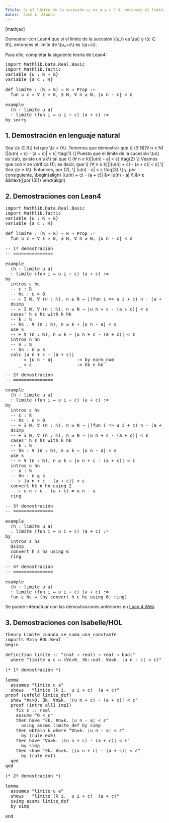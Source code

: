 ```yaml
---
Título: Si el límite de la sucesión uₙ es a y c ∈ ℝ, entonces el límite de uₙ+c es a+c
Autor:  José A. Alonso
---
```


[mathjax]

Demostrar con Lean4 que si el límite de la sucesión \\(uₙ\\) es \\(a\\) y \\(c ∈ ℝ\\), entonces el límite de \\(uₙ+c\\) es \\(a+c\\).

Para ello, completar la siguiente teoría de Lean4:

<pre lang="lean">
import Mathlib.Data.Real.Basic
import Mathlib.Tactic
variable {u : ℕ → ℝ}
variable {a c : ℝ}

def limite : (ℕ → ℝ) → ℝ → Prop :=
  fun u c ↦ ∀ ε > 0, ∃ N, ∀ n ≥ N, |u n - c| < ε

example
  (h : limite u a)
  : limite (fun i ↦ u i + c) (a + c) :=
by sorry
</pre>
<!--more-->

<h2>1. Demostración en lenguaje natural</h2>

Sea \\(ε ∈ ℝ\\) tal que \\(ε > 0\\). Tenemos que demostrar que
\\[ (∃ N)(∀ n ≥ N)[|(u(n) + c) - (a + c)| < ε] \\tag{1} \\]
Puesto que el límite de la sucesión \\(u\\) es \\(a\\), existe un \\(k\\) tal que
\\[ (∀ n ≥ k)[|u(n) - a| < ε] \\tag{2} \\]
Veamos que con k se verifica (1); es decir, que
\\[ (∀ n ≥ k)[|(u(n) + c) - (a + c)| < ε] \\]
Sea \\(n ≥ k\\). Entonces, por (2),
\\[ |u(n) - a| < ε \\tag{3} \\]
y, por consiguiente,
\\begin{align}
   |(u(n) + c) - (a + c)| &= |u(n) - a|   \\\\
                          &< ε            &&\\text{[por (3)]}
\\end{align}

<h2>2. Demostraciones con Lean4</h2>

<pre lang="lean">
import Mathlib.Data.Real.Basic
import Mathlib.Tactic
variable {u : ℕ → ℝ}
variable {a c : ℝ}

def limite : (ℕ → ℝ) → ℝ → Prop :=
  fun u c ↦ ∀ ε > 0, ∃ N, ∀ n ≥ N, |u n - c| < ε

-- 1ª demostración
-- ===============

example
  (h : limite u a)
  : limite (fun i ↦ u i + c) (a + c) :=
by
  intros ε hε
  -- ε : ℝ
  -- hε : ε > 0
  -- ⊢ ∃ N, ∀ (n : ℕ), n ≥ N → |(fun i => u i + c) n - (a + c)| < ε
  dsimp
  -- ⊢ ∃ N, ∀ (n : ℕ), n ≥ N → |u n + c - (a + c)| < ε
  cases' h ε hε with k hk
  -- k : ℕ
  -- hk : ∀ (n : ℕ), n ≥ k → |u n - a| < ε
  use k
  -- ⊢ ∀ (n : ℕ), n ≥ k → |u n + c - (a + c)| < ε
  intros n hn
  -- n : ℕ
  -- hn : n ≥ k
  calc |u n + c - (a + c)|
       = |u n - a|         := by norm_num
     _ < ε                 := hk n hn

-- 2ª demostración
-- ===============

example
  (h : limite u a)
  : limite (fun i ↦ u i + c) (a + c) :=
by
  intros ε hε
  -- ε : ℝ
  -- hε : ε > 0
  -- ⊢ ∃ N, ∀ (n : ℕ), n ≥ N → |(fun i => u i + c) n - (a + c)| < ε
  dsimp
  -- ⊢ ∃ N, ∀ (n : ℕ), n ≥ N → |u n + c - (a + c)| < ε
  cases' h ε hε with k hk
  -- k : ℕ
  -- hk : ∀ (n : ℕ), n ≥ k → |u n - a| < ε
  use k
  -- ⊢ ∀ (n : ℕ), n ≥ k → |u n + c - (a + c)| < ε
  intros n hn
  -- n : ℕ
  -- hn : n ≥ k
  -- ⊢ |u n + c - (a + c)| < ε
  convert hk n hn using 2
  -- ⊢ u n + c - (a + c) = u n - a
  ring

-- 3ª demostración
-- ===============

example
  (h : limite u a)
  : limite (fun i ↦ u i + c) (a + c) :=
by
  intros ε hε
  dsimp
  convert h ε hε using 6
  ring

-- 4ª demostración
-- ===============

example
  (h : limite u a)
  : limite (fun i ↦ u i + c) (a + c) :=
  fun ε hε ↦ (by convert h ε hε using 6; ring)
</pre>

Se puede interactuar con las demostraciones anteriores en <a href="https://live.lean-lang.org/#url=https://raw.githubusercontent.com/jaalonso/Calculemus2/main/src/Limite_cuando_se_suma_una_constante.lean" rel="noopener noreferrer" target="_blank">Lean 4 Web</a>.

<h2>3. Demostraciones con Isabelle/HOL</h2>

<pre lang="isar">
theory Limite_cuando_se_suma_una_constante
imports Main HOL.Real
begin

definition limite :: "(nat ⇒ real) ⇒ real ⇒ bool"
  where "limite u c ⟷ (∀ε>0. ∃k::nat. ∀n≥k. ¦u n - c¦ < ε)"

(* 1ª demostración *)

lemma
  assumes "limite u a"
  shows   "limite (λ i.  u i + c)  (a + c)"
proof (unfold limite_def)
  show "∀ε>0. ∃k. ∀n≥k. ¦(u n + c) - (a + c)¦ < ε"
  proof (intro allI impI)
    fix ε :: real
    assume "0 < ε"
    then have "∃k. ∀n≥k. ¦u n - a¦ < ε"
      using assms limite_def by simp
    then obtain k where "∀n≥k. ¦u n - a¦ < ε"
      by (rule exE)
    then have "∀n≥k. ¦(u n + c) - (a + c)¦ < ε"
      by simp
    then show "∃k. ∀n≥k. ¦(u n + c) - (a + c)¦ < ε"
      by (rule exI)
  qed
qed

(* 2ª demostración *)

lemma
  assumes "limite u a"
  shows   "limite (λ i.  u i + c)  (a + c)"
  using assms limite_def
  by simp

end
</pre>
